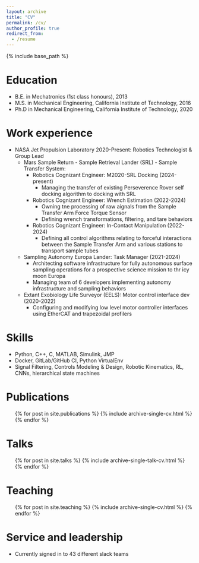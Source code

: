 ```yaml
---
layout: archive
title: "CV"
permalink: /cv/
author_profile: true
redirect_from:
  - /resume
---
```


{% include base_path %}

Education
======
* B.E. in Mechatronics (1st class honours), 2013
* M.S. in Mechanical Engineering, California Institute of Technology, 2016
* Ph.D in Mechanical Engineering, California Institute of Technology, 2020

Work experience
======
* NASA Jet Propulsion Laboratory 2020-Present: Robotics Technologist & Group Lead
  * Mars Sample Return - Sample Retrieval Lander (SRL) - Sample Transfer System:
    * Robotics Cognizant Engineer: M2020-SRL Docking (2024-present)
      * Managing the transfer of existing Perseverence Rover self docking algorithm to docking with SRL
    * Robotics Cognizant Engineer: Wrench Estimation (2022-2024)
      * Owning tne processing of raw aignals from the Sample Transfer Arm Force Torque Sensor
      * Defining wrench transformations, filtering, and tare behaviors
    * Robotics Cognizant Engineer: In-Contact Manipulation (2022-2024)
      * Defining all control algorithms relating to forceful interactions between the Sample Transfer Arm and various stations to transport sample tubes
  * Sampling Autonomy Europa Lander: Task Manager (2021-2024)
    * Architecting software infrastructure for fully autonomous surface sampling operations for a prospective science mission to thr icy moon Europa
    * Managing team of 6 developers implementing autonomy infrastructure and sampling behaviors
  * Extant Exobiology Life Surveyor (EELS): Motor control interface dev (2020-2022)
    * Configuring and modifying low level motor controller interfaces using EtherCAT and trapezoidal profilers
  
Skills
======
* Python, C++, C, MATLAB, Simulink, JMP
* Docker, GitLab/GitHub CI, Python VirtualEnv
* Signal Filtering, Controls Modeling & Design, Robotic Kinematics, RL, CNNs, hierarchical state machines

Publications
======
  <ul>{% for post in site.publications %}
    {% include archive-single-cv.html %}
  {% endfor %}</ul>
  
Talks
======
  <ul>{% for post in site.talks %}
    {% include archive-single-talk-cv.html %}
  {% endfor %}</ul>
  
Teaching
======
  <ul>{% for post in site.teaching %}
    {% include archive-single-cv.html %}
  {% endfor %}</ul>
  
Service and leadership
======
* Currently signed in to 43 different slack teams
